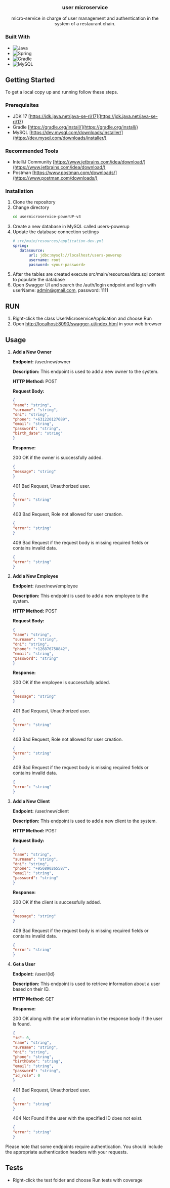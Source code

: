 <br />
<div align="center">
<h3 align="center">user microservice</h3>
  <p align="center">
    micro-service in charge of user management and authentication in the system of a restaurant chain.
  </p>
</div>

### Built With

* ![Java](https://img.shields.io/badge/java-%23ED8B00.svg?style=for-the-badge&logo=java&logoColor=white)
* ![Spring](https://img.shields.io/badge/Spring-6DB33F?style=for-the-badge&logo=spring&logoColor=white)
* ![Gradle](https://img.shields.io/badge/Gradle-02303A.svg?style=for-the-badge&logo=Gradle&logoColor=white)
* ![MySQL](https://img.shields.io/badge/MySQL-00000F?style=for-the-badge&logo=mysql&logoColor=white)


<!-- GETTING STARTED -->
## Getting Started

To get a local copy up and running follow these steps.

### Prerequisites

* JDK 17 [https://jdk.java.net/java-se-ri/17](https://jdk.java.net/java-se-ri/17)
* Gradle [https://gradle.org/install/](https://gradle.org/install/)
* MySQL [https://dev.mysql.com/downloads/installer/](https://dev.mysql.com/downloads/installer/)

### Recommended Tools
* IntelliJ Community [https://www.jetbrains.com/idea/download/](https://www.jetbrains.com/idea/download/)
* Postman [https://www.postman.com/downloads/](https://www.postman.com/downloads/)

### Installation

1. Clone the repository
2. Change directory
   ```sh
   cd usermicroservice-powerUP-v3
   ```
3. Create a new database in MySQL called users-powerup
4. Update the database connection settings
   ```yml
   # src/main/resources/application-dev.yml
   spring:
      datasource:
          url: jdbc:mysql://localhost/users-powerup
          username: root
          password: <your-password>
   ```
5. After the tables are created execute src/main/resources/data.sql content to populate the database
6. Open Swagger UI and search the /auth/login endpoint and login with userName: admin@gmail.com, password: 1111


<!-- RUN -->
## RUN

1. Right-click the class UserMicroserviceApplication and choose Run
2. Open [http://localhost:8090/swagger-ui/index.html](http://localhost:8090/swagger-ui/index.html) in your web browser


<!-- USAGE -->
## Usage

1. **Add a New Owner**

   **Endpoint:** /user/new/owner

   **Description:** This endpoint is used to add a new owner to the system.

   **HTTP Method:** POST
   
   **Request Body:**
   ```json
   {
   "name": "string",
   "surname": "string",
   "dni": "string",
   "phone": "+631220127689",
   "email": "string",
   "password": "string",
   "birth_date": "string"
   }
   ```
   **Response:**
   
   200 OK if the owner is successfully added.
   ```json
   {
   "message": "string"
   }
   ```
   401 Bad Request, Unauthorized user.
   ```json
   {
   "error": "string"
   }
   ```
   403 Bad Request, Role not allowed for user creation.
   ```json
   {
   "error": "string"
   }
   ```
   409 Bad Request if the request body is missing required fields or contains invalid data.
   ```json
   {
   "error": "string"
   }
   ```
   
2. **Add a New Employee**

   **Endpoint:** /user/new/employee

   **Description:** This endpoint is used to add a new employee to the system.

   **HTTP Method:** POST

   **Request Body:**
   ```json
   {
   "name": "string",
   "surname": "string",
   "dni": "string",
   "phone": "+126876758842",
   "email": "string",
   "password": "string"
   }
   ```
   **Response:**

   200 OK if the employee is successfully added.
   ```json
   {
   "message": "string"
   }
   ```
   401 Bad Request, Unauthorized user.
   ```json
   {
   "error": "string"
   }
   ```
   403 Bad Request, Role not allowed for user creation.
   ```json
   {
   "error": "string"
   }
   ```
   409 Bad Request if the request body is missing required fields or contains invalid data.
   ```json
   {
   "error": "string"
   }
   ```

3. **Add a New Client**
   
   **Endpoint:** /user/new/client
   
   **Description:** This endpoint is used to add a new client to the system.
   
   **HTTP Method:** POST
   
   **Request Body:**
   ```json
   {
   "name": "string",
   "surname": "string",
   "dni": "string",
   "phone": "+956890265587",
   "email": "string",
   "password": "string"
   }
   ```
   
   **Response:**

   200 OK if the client is successfully added.
   ```json
   {
   "message": "string"
   }
   ```
   409 Bad Request if the request body is missing required fields or contains invalid data.
   ```json
   {
   "error": "string"
   }
   ```

4. **Get a User**

   **Endpoint:** /user/{id}
   
   **Description:** This endpoint is used to retrieve information about a user based on their ID.
   
   **HTTP Method:** GET
   
   **Response:**
   
   200 OK along with the user information in the response body if the user is found.
   ```json
   {
   "id": 0,
   "name": "string",
   "surname": "string",
   "dni": "string",
   "phone": "string",
   "birthDate": "string",
   "email": "string",
   "password": "string",
   "id_role": 0
   }
   ```
   401 Bad Request, Unauthorized user.
   ```json
   {
   "error": "string"
   }
   ```
   404 Not Found if the user with the specified ID does not exist.
   ```json
   {
   "error": "string"
   }
   ```
   
Please note that some endpoints require authentication. You should include the appropriate authentication headers with your requests.


<!-- ROADMAP -->
## Tests

- Right-click the test folder and choose Run tests with coverage
